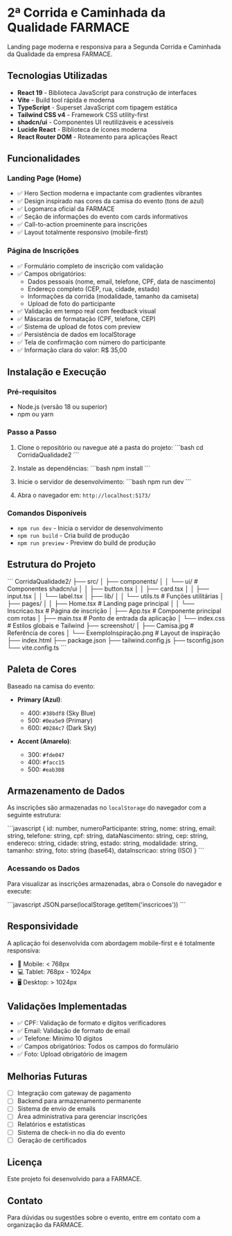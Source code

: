 # 2ª Corrida e Caminhada da Qualidade FARMACE

Landing page moderna e responsiva para a Segunda Corrida e Caminhada da Qualidade da empresa FARMACE.

## Tecnologias Utilizadas

- **React 19** - Biblioteca JavaScript para construção de interfaces
- **Vite** - Build tool rápida e moderna
- **TypeScript** - Superset JavaScript com tipagem estática
- **Tailwind CSS v4** - Framework CSS utility-first
- **shadcn/ui** - Componentes UI reutilizáveis e acessíveis
- **Lucide React** - Biblioteca de ícones moderna
- **React Router DOM** - Roteamento para aplicações React

## Funcionalidades

### Landing Page (Home)
- ✅ Hero Section moderna e impactante com gradientes vibrantes
- ✅ Design inspirado nas cores da camisa do evento (tons de azul)
- ✅ Logomarca oficial da FARMACE
- ✅ Seção de informações do evento com cards informativos
- ✅ Call-to-action proeminente para inscrições
- ✅ Layout totalmente responsivo (mobile-first)

### Página de Inscrições
- ✅ Formulário completo de inscrição com validação
- ✅ Campos obrigatórios:
  - Dados pessoais (nome, email, telefone, CPF, data de nascimento)
  - Endereço completo (CEP, rua, cidade, estado)
  - Informações da corrida (modalidade, tamanho da camiseta)
  - Upload de foto do participante
- ✅ Validação em tempo real com feedback visual
- ✅ Máscaras de formatação (CPF, telefone, CEP)
- ✅ Sistema de upload de fotos com preview
- ✅ Persistência de dados em localStorage
- ✅ Tela de confirmação com número do participante
- ✅ Informação clara do valor: R$ 35,00

## Instalação e Execução

### Pré-requisitos
- Node.js (versão 18 ou superior)
- npm ou yarn

### Passo a Passo

1. Clone o repositório ou navegue até a pasta do projeto:
\`\`\`bash
cd CorridaQualidade2
\`\`\`

2. Instale as dependências:
\`\`\`bash
npm install
\`\`\`

3. Inicie o servidor de desenvolvimento:
\`\`\`bash
npm run dev
\`\`\`

4. Abra o navegador em: `http://localhost:5173/`

### Comandos Disponíveis

- `npm run dev` - Inicia o servidor de desenvolvimento
- `npm run build` - Cria build de produção
- `npm run preview` - Preview do build de produção

## Estrutura do Projeto

\`\`\`
CorridaQualidade2/
├── src/
│   ├── components/
│   │   └── ui/              # Componentes shadcn/ui
│   │       ├── button.tsx
│   │       ├── card.tsx
│   │       ├── input.tsx
│   │       └── label.tsx
│   ├── lib/
│   │   └── utils.ts         # Funções utilitárias
│   ├── pages/
│   │   ├── Home.tsx         # Landing page principal
│   │   └── Inscricao.tsx    # Página de inscrição
│   ├── App.tsx              # Componente principal com rotas
│   ├── main.tsx             # Ponto de entrada da aplicação
│   └── index.css            # Estilos globais e Tailwind
├── screenshot/
│   ├── Camisa.jpg           # Referência de cores
│   └── ExemploInspiração.png # Layout de inspiração
├── index.html
├── package.json
├── tailwind.config.js
├── tsconfig.json
└── vite.config.ts
\`\`\`

## Paleta de Cores

Baseado na camisa do evento:

- **Primary (Azul)**:
  - 400: `#38bdf8` (Sky Blue)
  - 500: `#0ea5e9` (Primary)
  - 600: `#0284c7` (Dark Sky)

- **Accent (Amarelo)**:
  - 300: `#fde047`
  - 400: `#facc15`
  - 500: `#eab308`

## Armazenamento de Dados

As inscrições são armazenadas no `localStorage` do navegador com a seguinte estrutura:

\`\`\`javascript
{
  id: number,
  numeroParticipante: string,
  nome: string,
  email: string,
  telefone: string,
  cpf: string,
  dataNascimento: string,
  cep: string,
  endereco: string,
  cidade: string,
  estado: string,
  modalidade: string,
  tamanho: string,
  foto: string (base64),
  dataInscricao: string (ISO)
}
\`\`\`

### Acessando os Dados

Para visualizar as inscrições armazenadas, abra o Console do navegador e execute:

\`\`\`javascript
JSON.parse(localStorage.getItem('inscricoes'))
\`\`\`

## Responsividade

A aplicação foi desenvolvida com abordagem mobile-first e é totalmente responsiva:

- 📱 Mobile: < 768px
- 💻 Tablet: 768px - 1024px
- 🖥️ Desktop: > 1024px

## Validações Implementadas

- ✅ CPF: Validação de formato e dígitos verificadores
- ✅ Email: Validação de formato de email
- ✅ Telefone: Mínimo 10 dígitos
- ✅ Campos obrigatórios: Todos os campos do formulário
- ✅ Foto: Upload obrigatório de imagem

## Melhorias Futuras

- [ ] Integração com gateway de pagamento
- [ ] Backend para armazenamento permanente
- [ ] Sistema de envio de emails
- [ ] Área administrativa para gerenciar inscrições
- [ ] Relatórios e estatísticas
- [ ] Sistema de check-in no dia do evento
- [ ] Geração de certificados

## Licença

Este projeto foi desenvolvido para a FARMACE.

## Contato

Para dúvidas ou sugestões sobre o evento, entre em contato com a organização da FARMACE.
